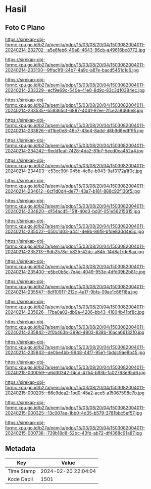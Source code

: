 # Hasil

## Foto C Plano

https://sirekap-obj-formc.kpu.go.id/b27a/pemilu/pdpr/15/03/08/20/04/1503082004011-20240214-232702--a5e8feb6-49a8-4643-96cb-a49616bc8772.jpg

https://sirekap-obj-formc.kpu.go.id/b27a/pemilu/pdpr/15/03/08/20/04/1503082004011-20240214-233100--9ffac1f9-24b7-4a9c-a87e-bacd5451c1c6.jpg

https://sirekap-obj-formc.kpu.go.id/b27a/pemilu/pdpr/15/03/08/20/04/1503082004011-20240214-233329--ecf9e69c-540e-41e0-8d9c-83c3d10384ec.jpg

https://sirekap-obj-formc.kpu.go.id/b27a/pemilu/pdpr/15/03/08/20/04/1503082004011-20240214-233535--b58365cf-6887-4041-97ee-2fce2a8466e8.jpg

https://sirekap-obj-formc.kpu.go.id/b27a/pemilu/pdpr/15/03/08/20/04/1503082004011-20240214-233826--d11be0e8-48c7-43e4-8add-d8b9d8edff95.jpg

https://sirekap-obj-formc.kpu.go.id/b27a/pemilu/pdpr/15/03/08/20/04/1503082004011-20240214-234242--9edd1eaf-7428-4da2-81b7-5ecd0ca452a4.jpg

https://sirekap-obj-formc.kpu.go.id/b27a/pemilu/pdpr/15/03/08/20/04/1503082004011-20240214-234403--c53cc90f-045b-4c6e-b943-9af3172a1f0c.jpg

https://sirekap-obj-formc.kpu.go.id/b27a/pemilu/pdpr/15/03/08/20/04/1503082004011-20240214-234612--6cf1d0d4-de77-43a7-b181-888c92f136f5.jpg

https://sirekap-obj-formc.kpu.go.id/b27a/pemilu/pdpr/15/03/08/20/04/1503082004011-20240214-234820--d154acd5-151f-40d3-bd3f-051e56215615.jpg

https://sirekap-obj-formc.kpu.go.id/b27a/pemilu/pdpr/15/03/08/20/04/1503082004011-20240214-235022--050c1d03-a441-4e9b-86f8-bfde830d4e5c.jpg

https://sirekap-obj-formc.kpu.go.id/b27a/pemilu/pdpr/15/03/08/20/04/1503082004011-20240214-235213--9db2578d-b825-42dc-a84b-14d8af7de8aa.jpg

https://sirekap-obj-formc.kpu.go.id/b27a/pemilu/pdpr/15/03/08/20/04/1503082004011-20240214-235400--e5bc0b5c-7e4e-4049-953e-4dfd09b2b81c.jpg

https://sirekap-obj-formc.kpu.go.id/b27a/pemilu/pdpr/15/03/08/20/04/1503082004011-20240214-235547--8df10917-212c-4a17-9bfa-09ae1c86f18a.jpg

https://sirekap-obj-formc.kpu.go.id/b27a/pemilu/pdpr/15/03/08/20/04/1503082004011-20240214-235626--17ba0a02-db9a-4206-bb43-41804b41bf8c.jpg

https://sirekap-obj-formc.kpu.go.id/b27a/pemilu/pdpr/15/03/08/20/04/1503082004011-20240214-235842--2f0b463b-399d-4803-838b-16aca66132f0.jpg

https://sirekap-obj-formc.kpu.go.id/b27a/pemilu/pdpr/15/03/08/20/04/1503082004011-20240214-235943--de0be4bb-9948-44f7-95e1-1bddc9ae8b45.jpg

https://sirekap-obj-formc.kpu.go.id/b27a/pemilu/pdpr/15/03/08/20/04/1503082004011-20240215-000059--a6d30342-f4cd-4754-b93b-1a02763e95d6.jpg

https://sirekap-obj-formc.kpu.go.id/b27a/pemilu/pdpr/15/03/08/20/04/1503082004011-20240215-000205--66e9dea2-1bd0-45a2-ace5-a15067598c7b.jpg

https://sirekap-obj-formc.kpu.go.id/b27a/pemilu/pdpr/15/03/08/20/04/1503082004011-20240215-000325--13c007ae-1bb0-4d35-b579-2781bbc5ef57.jpg

https://sirekap-obj-formc.kpu.go.id/b27a/pemilu/pdpr/15/03/08/20/04/1503082004011-20240215-000738--739b18d8-52bc-43fd-ab72-df4368c91a87.jpg


## Metadata

| Key        | Value               |
| ---------- | ------------------- |
| Time Stamp | 2024-02-20 22:04:04 |
| Kode Dapil | 1501                |



